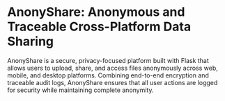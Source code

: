 # AnonyShare: Anonymous and Traceable Cross-Platform Data Sharing
AnonyShare is a secure, privacy-focused platform built with Flask that allows users to upload, share, and access files anonymously across web, mobile, and desktop platforms. Combining end-to-end encryption and traceable audit logs, AnonyShare ensures that all user actions are logged for security while maintaining complete anonymity.
